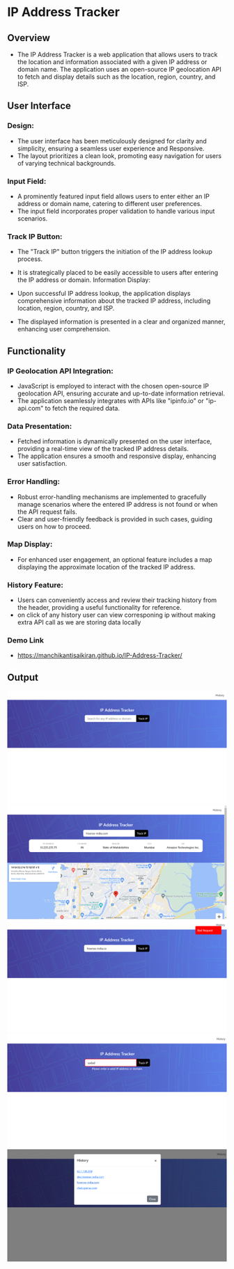 # IP Address Tracker

## Overview
- The IP Address Tracker is a web application that allows users to track the location and information associated with a given IP address or domain name. The application uses an open-source IP geolocation API to fetch and display details such as the location, region, country, and ISP.

## User Interface
### Design:
- The user interface has been meticulously designed for clarity and simplicity, ensuring a seamless user experience and Responsive.
- The layout prioritizes a clean look, promoting easy navigation for users of varying technical backgrounds.
### Input Field:

- A prominently featured input field allows users to enter either an IP address or domain name, catering to different user preferences.
- The input field incorporates proper validation to handle various input scenarios.
### Track IP Button:

- The "Track IP" button triggers the initiation of the IP address lookup process.
- It is strategically placed to be easily accessible to users after entering the IP address or domain.
Information Display:

- Upon successful IP address lookup, the application displays comprehensive information about the tracked IP address, including location, region, country, and ISP.
- The displayed information is presented in a clear and organized manner, enhancing user comprehension.

## Functionality
### IP Geolocation API Integration:

- JavaScript is employed to interact with the chosen open-source IP geolocation API, ensuring accurate and up-to-date information retrieval.
- The application seamlessly integrates with APIs like "ipinfo.io" or "ip-api.com" to fetch the required data.
### Data Presentation:

- Fetched information is dynamically presented on the user interface, providing a real-time view of the tracked IP address details.
- The application ensures a smooth and responsive display, enhancing user satisfaction.
### Error Handling:

- Robust error-handling mechanisms are implemented to gracefully manage scenarios where the entered IP address is not found or when the API request fails.
- Clear and user-friendly feedback is provided in such cases, guiding users on how to proceed.

### Map Display:
- For enhanced user engagement, an optional feature includes a map displaying the approximate location of the tracked IP address.

### History Feature:
- Users can conveniently access and review their tracking history from the header, providing a useful functionality for reference.
- on click of any history user can view corresponing ip without making extra API call as we are storing data locally 

### Demo Link
- https://manchikantisaikiran.github.io/IP-Address-Tracker/

## Output
![Output](./output/Screenshot%201.png)
![Output](./output/Screenshot%202.png)
![Output](./output/Screenshot%203.png)
![Output](./output/Screenshot%204.png)
![Output](./output/Screenshot%205.png)